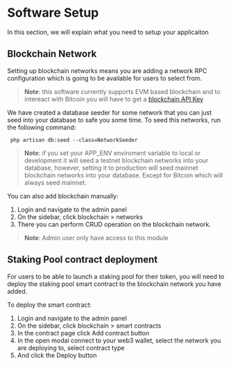 # Software Setup
In this section, we will explain what you need to setup your applicaiton

## Blockchain Network
Setting up blockchain networks means you are adding a network RPC configuration which is going to be available for users to select from.
>**Note**: this software currently supports EVM based blockchain and to intereact with Bitcoin you will have to get a [blockchain API Key](https://blockchain.com/explorer/api)

We have created a database seeder for some network that you can just seed into your database to safe you some time. To seed this networks, run the following command:

     php artisan db:seed --class=NetworkSeeder

>**Note**: if you set your APP_ENV enviroment variable to local or development it will seed a testnet blockchain networks into your database, however, setting it to production will seed mainnet blockchain networks into your database. Except for Bitcoin which will always seed mainnet.

You can also add blockchain manually:

1. Login and navigate to the admin panel
2. On the sidebar, click blockchain > networks
3. There you can perform CRUD operation on the blockchain network.

> **Note**: Admin user only have access to this module


## Staking Pool contract deployment
For users to be able to launch a staking pool for their token, you will need to deploy the staking pool smart contract to the blockchain network you have added.

To deploy the smart contract:

1. Login and navigate to the admin panel
2. On the sidebar, click blockchain > smart contracts
3. In the contract page click Add contract button
4. In the open  modal connect to your web3 wallet, select the network you are deploying to, select contract type
5. And click the Deploy button
